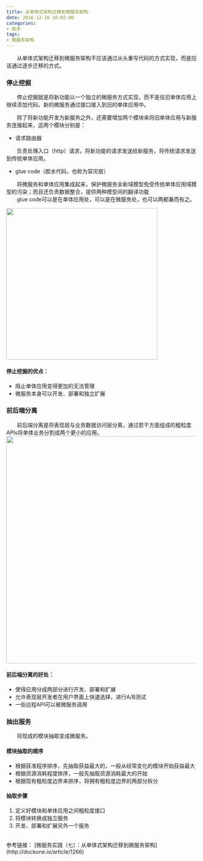 ```yaml
---
title: 从单体式架构迁移到微服务架构
date: 2016-12-16 16:02:00
categories:
- 技术
tags:
- 微服务架构
---
```

&emsp;&emsp;从单体式架构迁移到微服务架构不应该通过从头重写代码的方式实现，而是应该通过逐步迁移的方式。
<!-- more -->
### 停止挖掘
&emsp;&emsp;停止挖掘就是将新功能以一个独立的微服务方式实现，而不是往旧单体应用上继续添加代码，新的微服务通过接口接入到旧的单体应用中。

&emsp;&emsp;除了将新功能开发为新服务之外，还需要增加两个模块来将旧单体应用与新服务连接起来，这两个模块分别是：
* 请求路由器
<p class="li-explanation">&emsp;&emsp;负责处理入口（http）请求，将新功能的请求发送给新服务，将传统请求发送到传统单体应用。</p>

* glue code（胶水代码，也称为容灾层）
<p class="li-explanation">&emsp;&emsp;将微服务和单体应用集成起来，保护微服务全新域模型免受传统单体应用域模型的污染；而且还负责数据整合，提供两种模型间的翻译功能<br/>&emsp;&emsp;glue code可以是在单体应用处，可以是在微服务处，也可以两都兼而有之。</p>

<img src="/images/Single-mode app to micro-service/Add new service to single-mode app.png" width=400 height=400 />

#### 停止挖掘的优点：
* 阻止单体应用变得更加的无法管理
* 微服务本身可以开发、部署和独立扩展

### 前后端分离
&emsp;&emsp;前后端分离是将表现层与业务数据访问层分离，通过若干方面组成的粗粒度APIs将单体业务分割成两个更小的应用。
<img src="/images/Single-mode app to micro-service/Separating front-end and back-end.png" width=600 height=600 />
#### 前后端分离的好处：
* 使得应用分成两部分进行开发、部署和扩展
* 允许表现层开发者在用户界面上快速选择，进行A/B测试
* 一些远程API可以被微服务调用

### 抽出服务
&emsp;&emsp;将现成的模块抽取变成微服务。

#### 模块抽取的顺序
* 根据获准程序排序，先抽取获益最大的，一般从经常变化的模块开始获益最大
* 根据资源消耗程度排序，一般先抽取资源消耗最大的开始
* 根据现有粗粒度边界来排序，将拥有粗粒度边界的两部分拆分

#### 抽取步骤
1. 定义好模块和单体应用之间粗粒度接口
2. 将模块转换成独立服务
3. 开发、部署和扩展另外一个服务

<br/>
参考链接：
[微服务实践（七）：从单体式架构迁移到微服务架构](http://dockone.io/article/1266)

